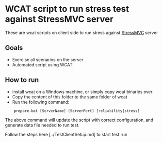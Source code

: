 # WCAT script to run stress test against StressMVC server
These are wcat scripts on client side to run stress against [StressMVC](../../../testapp/StressMvc) server

## Goals

*  Exercise all scenarios on the server
*  Automated script using WCAT. 

## How to run
* Install wcat on a Windows machine, or simply copy wcat binaries over
* Copy the content of this folder to the same folder of wcat
* Run the following command:
```
	prepare.bat [ServerName] [ServerPort] [reliability|stress]    
```	
The above command will update the script with correct configuration, and generate data file needed to run test.

Follow the steps here [../TestClientSetup.md] to start test run
